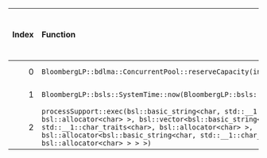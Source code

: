 |   Index | Function                                                                                                                                                                                                                                                                                     |   Difference in number of lines |   Function size difference in bytes | Disassembly                                                |   Number of lines in `assume` build |   Number of bytes in `assume` build |   Number of lines in `none` build |   Number of bytes in `none` build |
|--------:|:---------------------------------------------------------------------------------------------------------------------------------------------------------------------------------------------------------------------------------------------------------------------------------------------|--------------------------------:|------------------------------------:|:-----------------------------------------------------------|------------------------------------:|------------------------------------:|----------------------------------:|----------------------------------:|
|       0 | `BloombergLP::bdlma::ConcurrentPool::reserveCapacity(int)`                                                                                                                                                                                                                                   |                              -1 |                                   0 | [Assumed](0.assume.s), [Ignored](0.none.s), [Diff](0.diff) |                                 256 |                             4336176 |                               256 |                           4336496 |
|       1 | `BloombergLP::bsls::SystemTime::now(BloombergLP::bsls::SystemClockType::Enum)`                                                                                                                                                                                                               |                             -11 |                                 -16 | [Assumed](1.assume.s), [Ignored](1.none.s), [Diff](1.diff) |                                  16 |                             4319600 |                                32 |                           4319840 |
|       2 | `processSupport::exec(bsl::basic_string<char, std::__1::char_traits<char>, bsl::allocator<char> >, bsl::vector<bsl::basic_string<char, std::__1::char_traits<char>, bsl::allocator<char> >, bsl::allocator<bsl::basic_string<char, std::__1::char_traits<char>, bsl::allocator<char> > > >)` |                             -13 |                                 -48 | [Assumed](2.assume.s), [Ignored](2.none.s), [Diff](2.diff) |                                 256 |                             4224144 |                               304 |                           4224144 |